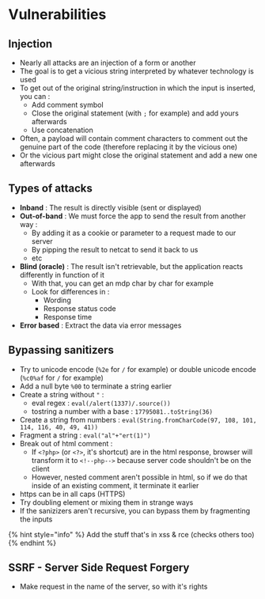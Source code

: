 # Vulnerabilities

## Injection

* Nearly all attacks are an injection of a form or another
* The goal is to get a vicious string interpreted by whatever technology is used
* To get out of the original string/instruction in which the input is inserted, you can :
  * Add comment symbol
  * Close the original statement \(with `;` for example\) and add yours afterwards
  * Use concatenation
* Often, a payload will contain comment characters to comment out the genuine part of the code \(therefore replacing it by the vicious one\)
* Or the vicious part might close the original statement and add a new one afterwards

## Types of attacks

* **Inband** : The result is directly visible \(sent or displayed\)
* **Out-of-band** : We must force the app to send the result from another way : 
  * By adding it as a cookie or parameter to a request made to our server
  * By pipping the result to netcat to send it back to us
  * etc
* **Blind \(oracle\)** : The result isn't retrievable, but the application reacts differently in function of it
  * With that, you can get an mdp char by char for example
  * Look for differences in : 
    * Wording
    * Response status code
    * Response time
* **Error based** : Extract the data via error messages

## Bypassing sanitizers

* Try to unicode encode \(`%2e` for `/` for example\) or double unicode encode \(`%c0%af` for `/` for example\)
* Add a null byte `%00` to terminate a string earlier
* Create a string without `"` :
  * eval regex : `eval(/alert(1337)/.source())`
  * tostring a number with a base : `17795081..toString(36)`
* Create a string from numbers : `eval(String.fromCharCode(97, 108, 101, 114, 116, 40, 49, 41))`
* Fragment a string : `eval("al"+"ert(1)")`
* Break out of html comment : 
  * If `<?php>` \(or `<?>`, it's shortcut\) are in the html response, browser will transform it to `<!--php-->` because server code shouldn't be on the client
  * However, nested comment aren't possible in html, so if we do that inside of an existing comment, it terminate it earlier
* https can be in all caps \(HTTPS\)
* Try doubling element or mixing them in strange ways
* If the sanizizers aren't recursive, you can bypass them by fragmenting the inputs

{% hint style="info" %}
Add the stuff that's in xss & rce \(checks others too\)
{% endhint %}

## SSRF - Server Side Request Forgery

* Make request in the name of the server, so with it's rights

